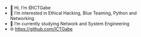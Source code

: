 - 👋 Hi, I’m @ICTGabe
- 👀 I’m interested in Ethical Hacking, Blue Teaming, Python and Networking
- 🌱 I’m currently studying Network and System Engineering
- 🌐 https://github.com/ICTGabe
<!---
ICTGabe/ICTGabe is a ✨ special ✨ repository because its `README.md` (this file) appears on your GitHub profile.
You can click the Preview link to take a look at your changes.
--->
